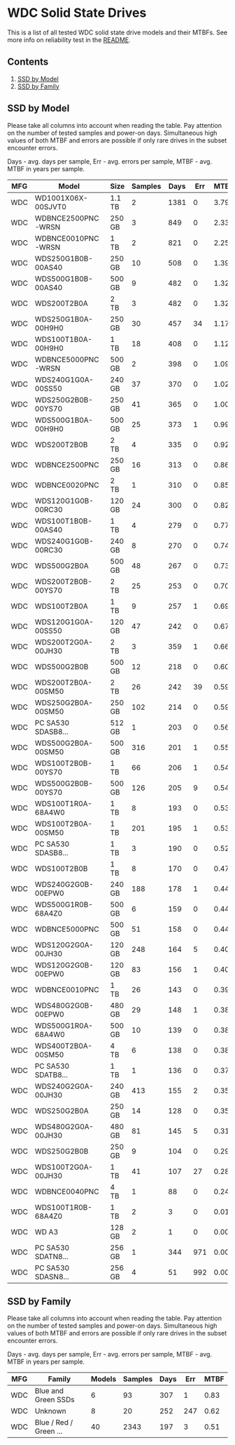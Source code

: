 WDC Solid State Drives
======================

This is a list of all tested WDC solid state drive models and their MTBFs. See
more info on reliability test in the [README](https://github.com/linuxhw/SMART).

Contents
--------

1. [ SSD by Model  ](#ssd-by-model)
2. [ SSD by Family ](#ssd-by-family)

SSD by Model
------------

Please take all columns into account when reading the table. Pay attention on the
number of tested samples and power-on days. Simultaneous high values of both MTBF
and errors are possible if only rare drives in the subset encounter errors.

Days - avg. days per sample,
Err  - avg. errors per sample,
MTBF - avg. MTBF in years per sample.

| MFG       | Model              | Size   | Samples | Days  | Err   | MTBF |
|-----------|--------------------|--------|---------|-------|-------|------|
| WDC       | WD1001X06X-00SJVT0 | 1.1 TB | 2       | 1381  | 0     | 3.79   |
| WDC       | WDBNCE2500PNC-WRSN | 250 GB | 3       | 849   | 0     | 2.33   |
| WDC       | WDBNCE0010PNC-WRSN | 1 TB   | 2       | 821   | 0     | 2.25   |
| WDC       | WDS250G1B0B-00AS40 | 250 GB | 10      | 508   | 0     | 1.39   |
| WDC       | WDS500G1B0B-00AS40 | 500 GB | 9       | 482   | 0     | 1.32   |
| WDC       | WDS200T2B0A        | 2 TB   | 3       | 482   | 0     | 1.32   |
| WDC       | WDS250G1B0A-00H9H0 | 250 GB | 30      | 457   | 34    | 1.17   |
| WDC       | WDS100T1B0A-00H9H0 | 1 TB   | 18      | 408   | 0     | 1.12   |
| WDC       | WDBNCE5000PNC-WRSN | 500 GB | 2       | 398   | 0     | 1.09   |
| WDC       | WDS240G1G0A-00SS50 | 240 GB | 37      | 370   | 0     | 1.02   |
| WDC       | WDS250G2B0B-00YS70 | 250 GB | 41      | 365   | 0     | 1.00   |
| WDC       | WDS500G1B0A-00H9H0 | 500 GB | 25      | 373   | 1     | 0.99   |
| WDC       | WDS200T2B0B        | 2 TB   | 4       | 335   | 0     | 0.92   |
| WDC       | WDBNCE2500PNC      | 250 GB | 16      | 313   | 0     | 0.86   |
| WDC       | WDBNCE0020PNC      | 2 TB   | 1       | 310   | 0     | 0.85   |
| WDC       | WDS120G1G0B-00RC30 | 120 GB | 24      | 300   | 0     | 0.82   |
| WDC       | WDS100T1B0B-00AS40 | 1 TB   | 4       | 279   | 0     | 0.77   |
| WDC       | WDS240G1G0B-00RC30 | 240 GB | 8       | 270   | 0     | 0.74   |
| WDC       | WDS500G2B0A        | 500 GB | 48      | 267   | 0     | 0.73   |
| WDC       | WDS200T2B0B-00YS70 | 2 TB   | 25      | 253   | 0     | 0.70   |
| WDC       | WDS100T2B0A        | 1 TB   | 9       | 257   | 1     | 0.69   |
| WDC       | WDS120G1G0A-00SS50 | 120 GB | 47      | 242   | 0     | 0.67   |
| WDC       | WDS200T2G0A-00JH30 | 2 TB   | 3       | 359   | 1     | 0.66   |
| WDC       | WDS500G2B0B        | 500 GB | 12      | 218   | 0     | 0.60   |
| WDC       | WDS200T2B0A-00SM50 | 2 TB   | 26      | 242   | 39    | 0.59   |
| WDC       | WDS250G2B0A-00SM50 | 250 GB | 102     | 214   | 0     | 0.59   |
| WDC       | PC SA530 SDASB8... | 512 GB | 1       | 203   | 0     | 0.56   |
| WDC       | WDS500G2B0A-00SM50 | 500 GB | 316     | 201   | 1     | 0.55   |
| WDC       | WDS100T2B0B-00YS70 | 1 TB   | 66      | 206   | 1     | 0.54   |
| WDC       | WDS500G2B0B-00YS70 | 500 GB | 126     | 205   | 9     | 0.54   |
| WDC       | WDS100T1R0A-68A4W0 | 1 TB   | 8       | 193   | 0     | 0.53   |
| WDC       | WDS100T2B0A-00SM50 | 1 TB   | 201     | 195   | 1     | 0.53   |
| WDC       | PC SA530 SDASB8... | 1 TB   | 3       | 190   | 0     | 0.52   |
| WDC       | WDS100T2B0B        | 1 TB   | 8       | 170   | 0     | 0.47   |
| WDC       | WDS240G2G0B-00EPW0 | 240 GB | 188     | 178   | 1     | 0.44   |
| WDC       | WDS500G1R0B-68A4Z0 | 500 GB | 6       | 159   | 0     | 0.44   |
| WDC       | WDBNCE5000PNC      | 500 GB | 51      | 158   | 0     | 0.44   |
| WDC       | WDS120G2G0A-00JH30 | 120 GB | 248     | 164   | 5     | 0.40   |
| WDC       | WDS120G2G0B-00EPW0 | 120 GB | 83      | 156   | 1     | 0.40   |
| WDC       | WDBNCE0010PNC      | 1 TB   | 26      | 143   | 0     | 0.39   |
| WDC       | WDS480G2G0B-00EPW0 | 480 GB | 29      | 148   | 1     | 0.38   |
| WDC       | WDS500G1R0A-68A4W0 | 500 GB | 10      | 139   | 0     | 0.38   |
| WDC       | WDS400T2B0A-00SM50 | 4 TB   | 6       | 138   | 0     | 0.38   |
| WDC       | PC SA530 SDATB8... | 1 TB   | 1       | 136   | 0     | 0.37   |
| WDC       | WDS240G2G0A-00JH30 | 240 GB | 413     | 155   | 2     | 0.35   |
| WDC       | WDS250G2B0A        | 250 GB | 14      | 128   | 0     | 0.35   |
| WDC       | WDS480G2G0A-00JH30 | 480 GB | 81      | 145   | 5     | 0.31   |
| WDC       | WDS250G2B0B        | 250 GB | 9       | 104   | 0     | 0.29   |
| WDC       | WDS100T2G0A-00JH30 | 1 TB   | 41      | 107   | 27    | 0.28   |
| WDC       | WDBNCE0040PNC      | 4 TB   | 1       | 88    | 0     | 0.24   |
| WDC       | WDS100T1R0B-68A4Z0 | 1 TB   | 2       | 3     | 0     | 0.01   |
| WDC       | WD A3              | 128 GB | 2       | 1     | 0     | 0.00   |
| WDC       | PC SA530 SDATN8... | 256 GB | 1       | 344   | 971   | 0.00   |
| WDC       | PC SA530 SDASN8... | 256 GB | 4       | 51    | 992   | 0.00   |

SSD by Family
-------------

Please take all columns into account when reading the table. Pay attention on the
number of tested samples and power-on days. Simultaneous high values of both MTBF
and errors are possible if only rare drives in the subset encounter errors.

Days - avg. days per sample,
Err  - avg. errors per sample,
MTBF - avg. MTBF in years per sample.

| MFG       | Family                 | Models | Samples | Days  | Err   | MTBF |
|-----------|------------------------|--------|---------|-------|-------|------|
| WDC       | Blue and Green SSDs    | 6      | 93      | 307   | 1     | 0.83   |
| WDC       | Unknown                | 8      | 20      | 252   | 247   | 0.62   |
| WDC       | Blue / Red / Green ... | 40     | 2343    | 197   | 3     | 0.51   |
